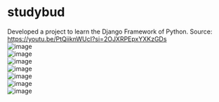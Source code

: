 # studybud
 Developed a project to learn the Django Framework of Python. Source: https://youtu.be/PtQiiknWUcI?si=2OJXRPEpxYXKzGDs
<br/>
![image](https://github.com/omerdikyol/studybud/assets/41495154/f15d4843-692e-468b-8ecf-d1816d7c6275) <br/>
![image](https://github.com/omerdikyol/studybud/assets/41495154/104fafc9-44e3-49f3-8da7-c89efe452be3) <br/>
![image](https://github.com/omerdikyol/studybud/assets/41495154/51882559-6b9e-418c-8dc2-7eebe21bbe31) <br/>
![image](https://github.com/omerdikyol/studybud/assets/41495154/b3e26adf-3c56-4c1b-854f-e5345c65fe8c) <br/>
![image](https://github.com/omerdikyol/studybud/assets/41495154/49d9ff63-0f24-4c47-9930-43a92e339da0) <br/>
![image](https://github.com/omerdikyol/studybud/assets/41495154/b242bf53-be5d-4088-9bcb-f7e8d070e510) <br/>
![image](https://github.com/omerdikyol/studybud/assets/41495154/aa72a9f2-fa0b-4a6a-878b-1acc352c985c) <br/>


